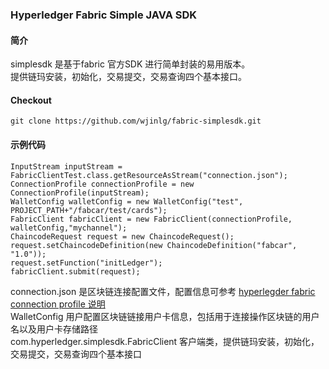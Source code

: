 ### Hyperledger Fabric Simple JAVA SDK
#### 简介
simplesdk 是基于fabric 官方SDK 进行简单封装的易用版本。   
提供链玛安装，初始化，交易提交，交易查询四个基本接口。
 
#### Checkout   
```
git clone https://github.com/wjinlg/fabric-simplesdk.git

```
#### 示例代码    
````
InputStream inputStream = FabricClientTest.class.getResourceAsStream("connection.json");
ConnectionProfile connectionProfile = new ConnectionProfile(inputStream);
WalletConfig walletConfig = new WalletConfig("test", PROJECT_PATH+"/fabcar/test/cards");
FabricClient fabricClient = new FabricClient(connectionProfile, walletConfig,"mychannel");
ChaincodeRequest request = new ChaincodeRequest();
request.setChaincodeDefinition(new ChaincodeDefinition("fabcar", "1.0"));
request.setFunction("initLedger");
fabricClient.submit(request);
````
connection.json 是区块链连接配置文件，配置信息可参考 [hyperlegder fabric connection profile 说明]("https://hyperledger-fabric.readthedocs.io/en/latest/developapps/connectionprofile.html?highlight=connection")    
WalletConfig 用户配置区块链链接用户卡信息，包括用于连接操作区块链的用户名以及用户卡存储路径    
com.hyperledger.simplesdk.FabricClient 客户端类，提供链玛安装，初始化，交易提交，交易查询四个基本接口
